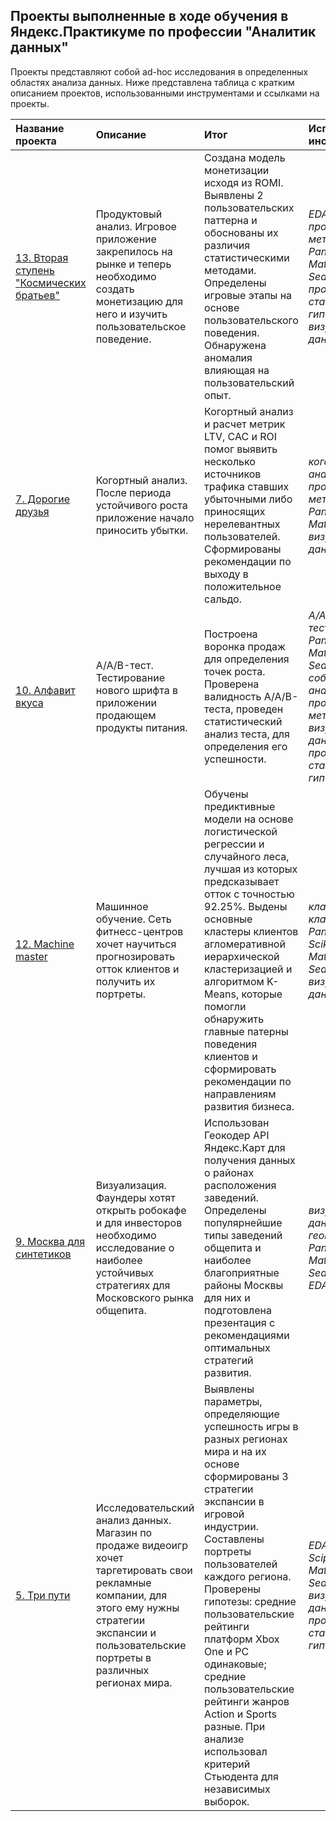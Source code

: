 ## Проекты выполненные в ходе обучения в Яндекс.Практикуме по профессии "Аналитик данных"

Проекты представляют собой ad-hoc исследования в определенных областях анализа данных. Ниже представлена таблица с кратким описанием проектов, использованными инструментами и ссылками на проекты.

| Название проекта | Описание | Итог | Используемые инструменты |
| :---------------------- | :---------------------- | :---------------------- | :---------------------- |
| [13. Вторая ступень "Космических братьев"](13-monetization-user_behavior) | Продуктовый анализ. Игровое приложение закрепилось на рынке и теперь необходимо создать монетизацию для него и изучить пользовательское поведение. | Создана модель монетизации исходя из ROMI. Выявлены 2 пользовательских паттерна и обоснованы их различия статистическими методами. Определены игровые этапы на основе пользовательского поведения. Обнаружена аномалия влияющая на пользовательский опыт. | *EDA*, *продуктовые метрики*, *Pandas*, *Scipy*, *Matplotlib*, *Seaborn*, *проверка статистических гипотез*, *визуализация данных* |
| [7. Дорогие друзья](7-cohor_analysis-metrics) | Когортный анализ. После периода устойчивого роста приложение начало приносить убытки. | Когортный анализ и расчет метрик LTV, CAC и ROI помог выявить несколько источников трафика ставших убыточными либо приносящих нерелевантных пользователей. Сформированы рекомендации по выходу в положительное сальдо. | *когортный анализ*, *продуктовые метрики*, *Pandas*, *Numpy*, *Matplotlib*, *визуализация данных* |
| [10. Алфавит вкуса](10-AAB-event_analytics-funnel) | A/A/B-тест. Тестирование нового шрифта в приложении продающем продукты питания. | Построена воронка продаж для определения точек роста. Проверена валидность A/A/B-теста, проведен статистический анализ теста, для определения его успешности. | *A/A/B-тестирование*, *Pandas*, *Scipy*, *Matplotlib*, *Seaborn*, *Plotly*, *событийная аналитика*, *продуктовые метрики*, *визуализация данных*, *проверка статистических гипотез* |
| [12. Machine master](12-prediction-сlustering) | Машинное обучение. Сеть фитнесс-центров хочет научиться прогнозировать отток клиентов и получить их портреты. | Обучены предиктивные модели на основе логистической регрессии и случайного леса, лучшая из которых предсказывает отток с точностью 92.25%. Выдены основные кластеры клиентов агломеративной иерархической кластеризацией и алгоритмом K-Means, которые помогли обнаружить главные патерны поведения клиентов и сформировать рекомендации по направлениям развития бизнеса. | *классификация*, *кластеризация*, *Pandas*, *Scipy*, *Scikit-learn*, *Matplotlib*, *Seaborn*, *EDA*, *визуализация данных* |
| [9. Москва для синтетиков](9-geocoding-visualization) | Визуализация. Фаундеры хотят открыть робокафе и для инвесторов необходимо исследование о наиболее устойчивых стратегиях для Московского рынка общепита. | Использован Геокодер API Яндекс.Карт для получения данных о районах расположения заведений. Определены популярнейшие типы заведений общепита и наиболее благоприятные районы Москвы для них и подготовлена презентация с рекомендациями оптимальных стратегий развития. | *визуализация данных*, *геокодинг*, *Pandas*, *Scipy*, *Matplotlib*, *Seaborn*, *Plotly*, *EDA* |
| [5. Три пути](5-EDA-stats) | Исследовательский анализ данных. Магазин по продаже видеоигр хочет таргетировать свои рекламные компании, для этого ему нужны стратегии экспансии и пользовательские портреты в различных регионах мира. | Выявлены параметры, определяющие успешность игры в разных регионах мира и на их основе сформированы 3 стратегии экспансии в игровой индустрии. Составлены портреты пользователей каждого региона. Проверены гипотезы: средние пользовательские рейтинги платформ Xbox One и PC одинаковые; средние пользовательские рейтинги жанров Action и Sports разные. При анализе использовал критерий Стьюдента для независимых выборок. | *EDA*, *Pandas*, *Scipy*, *Matplotlib*, *Seaborn*, *визуализация данных*, *проверка статистических гипотез* |





